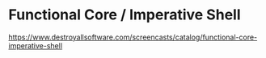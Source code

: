 # Functional Core / Imperative Shell

https://www.destroyallsoftware.com/screencasts/catalog/functional-core-imperative-shell


